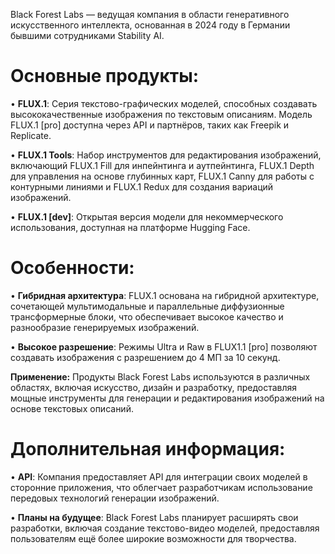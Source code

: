 Black Forest Labs — ведущая компания в области генеративного искусственного интеллекта, основанная в 2024 году в Германии бывшими сотрудниками Stability AI.

# Основные продукты:

• **FLUX.1**: Серия текстово-графических моделей, способных создавать высококачественные изображения по текстовым описаниям. Модель FLUX.1 [pro] доступна через API и партнёров, таких как Freepik и Replicate.

• **FLUX.1 Tools**: Набор инструментов для редактирования изображений, включающий FLUX.1 Fill для инпейнтинга и аутпейнтинга, FLUX.1 Depth для управления на основе глубинных карт, FLUX.1 Canny для работы с контурными линиями и FLUX.1 Redux для создания вариаций изображений.

• **FLUX.1 [dev]**: Открытая версия модели для некоммерческого использования, доступная на платформе Hugging Face.

# Особенности:

• **Гибридная архитектура**: FLUX.1 основана на гибридной архитектуре, сочетающей мультимодальные и параллельные диффузионные трансформерные блоки, что обеспечивает высокое качество и разнообразие генерируемых изображений.

• **Высокое разрешение**: Режимы Ultra и Raw в FLUX1.1 [pro] позволяют создавать изображения с разрешением до 4 МП за 10 секунд.


**Применение:**
Продукты Black Forest Labs используются в различных областях, включая искусство, дизайн и разработку, предоставляя мощные инструменты для генерации и редактирования изображений на основе текстовых описаний.


#  Дополнительная информация:

• **API**: Компания предоставляет API для интеграции своих моделей в сторонние приложения, что облегчает разработчикам использование передовых технологий генерации изображений.

• **Планы на будущее**: Black Forest Labs планирует расширять свои разработки, включая создание текстово-видео моделей, предоставляя пользователям ещё более широкие возможности для творчества.